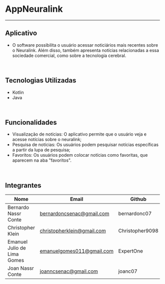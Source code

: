# AppNeuralink
<hr>


## Aplicativo
- O software possibilita o usuário acessar noticiários mais recentes sobre o Neuralink. Além disso, também apresenta notícias relacionadas a essa sociedade comercial, como sobre a tecnologia cerebral.

<br>

## Tecnologias Utilizadas

- Kotlin
- Java

<br>

## Funcionalidades

- Visualização de notícias: O aplicativo permite que o usuário veja e acesse notícias sobre o neuralink;
- Pesquisa de notícias: Os usuários podem pesquisar notícias específicas a partir da lupa de pesquisa;
- Favoritos: Os usuários podem colocar notícias como favoritas, que aparecem na aba "favoritos".


<br>

## Integrantes

| Nome                        | Email                      | Github          |
|-----------------------------|----------------------------|-----------------|
| Bernardo Nassr Conte        | bernardoncsenac@gmail.com  | bernardonc07    |
| Christopher Klein           | christopherklein@gmail.com | Christopher9098 |
| Emanuel Julio de Lima Gomes | emanuelgomes011@gmail.com  | ExpertOne       |
| Joan Nassr Conte            | joanncsenac@gmail.com      | joanc07         |
